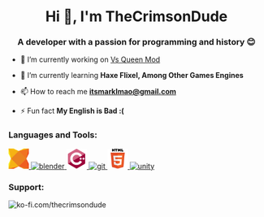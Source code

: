 <h1 align="center">Hi 👋, I'm TheCrimsonDude</h1>
<h3 align="center">A developer with a passion for programming and history 😊</h3>

- 🔭 I’m currently working on [Vs Queen Mod](https://github.com/TheCrimsonDude/Vs-Queen-Mod-Source-Code.git)

- 🌱 I’m currently learning **Haxe Flixel, Among Other Games Engines**

- 📫 How to reach me **itsmarklmao@gmail.com**

- ⚡ Fun fact **My English is Bad :(**

<p align="left">
</p>

<h3 align="left">Languages and Tools:</h3>
<p align="left"> <a href="https://haxe.org/" target="_blank" rel="noreferrer"> <img src="https://raw.githubusercontent.com/devicons/devicon/master/icons/haxe/haxe-original.svg" alt="cplusplus" width="40" height="40"/> </a> <a href="https://www.blender.org/" target="_blank" rel="noreferrer"> <img src="https://download.blender.org/branding/community/blender_community_badge_white.svg" alt="blender" width="40" height="40"/> </a> <a href="https://www.w3schools.com/cpp/" target="_blank" rel="noreferrer"> <img src="https://raw.githubusercontent.com/devicons/devicon/master/icons/cplusplus/cplusplus-original.svg" alt="cplusplus" width="40" height="40"/> </a> <a href="https://git-scm.com/" target="_blank" rel="noreferrer"> <img src="https://www.vectorlogo.zone/logos/git-scm/git-scm-icon.svg" alt="git" width="40" height="40"/> </a> <a href="https://www.w3.org/html/" target="_blank" rel="noreferrer"> <img src="https://raw.githubusercontent.com/devicons/devicon/master/icons/html5/html5-original-wordmark.svg" alt="html5" width="40" height="40"/> </a> <a href="https://unity.com/" target="_blank" rel="noreferrer"> <img src="https://www.vectorlogo.zone/logos/unity3d/unity3d-icon.svg" alt="unity" width="40" height="40"/> </a> </p>

<h3 align="left">Support:</h3>
<p><a href="https://ko-fi.com/ko-fi.com/thecrimsondude"> <img align="left" src="https://cdn.ko-fi.com/cdn/kofi3.png?v=3" height="50" width="210" alt="ko-fi.com/thecrimsondude" /></a></p><br><br>
